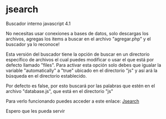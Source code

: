 jsearch
=======

Buscador interno javascript 4.1

No necesitas usar conexiones a bases de datos, solo descargas los archivos, agregas los items a buscar en el archivo "agregar.php" y el buscador ya lo reconoce!

Esta versión del buscador tiene la opción de buscar en un directorio específico de archivos el cual puedes modificar o usar el que está por defecto llamado "files".
Para activar esta opción solo debes que igualar la variable "automatically" a "true" ubicado en el directorio "js" y así ará la búsqueda en el directorio establecido.

Por defecto es false, por esto buscará por las palabras que estén en el archivo "database.js", que está en el directorio "js"

Para verlo funcionando puedes acceder a este enlace:
[Jsearch](http://www.cornersopensource.com/jsearch)

Espero que les pueda servir
